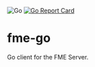 ![Go](https://github.com/sevenbytes/fme-go/workflows/Go/badge.svg)
[![Go Report Card](https://goreportcard.com/badge/github.com/sevenbytes/fme-go)](https://goreportcard.com/report/github.com/sevenbytes/fme-go)

# fme-go

Go client for the FME Server.
